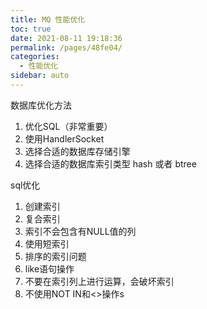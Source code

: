 ```yaml
---
title: MQ 性能优化
toc: true
date: 2021-08-11 19:18:36
permalink: /pages/48fe04/
categories:
  - 性能优化
sidebar: auto
---
```


数据库优化方法

  1. 优化SQL（非常重要）
  2. 使用HandlerSocket
  3. 选择合适的数据库存储引擎
  4. 选择合适的数据库索引类型 hash 或者 btree

sql优化　

  1. 创建索引
  2. 复合索引
  3. 索引不会包含有NULL值的列
  4. 使用短索引
  5. 排序的索引问题
  6. like语句操作
  7. 不要在索引列上进行运算，会破坏索引
  8. 不使用NOT IN和<>操作s
